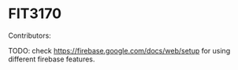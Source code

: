 # FIT3170
Contributors:

TODO: check https://firebase.google.com/docs/web/setup for using different firebase features.